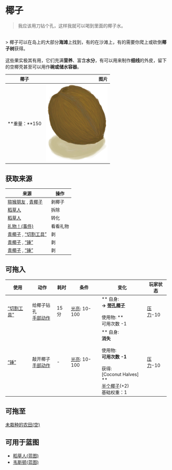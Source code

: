 # 椰子  
> 我应该用刀钻个孔，这样我就可以喝到里面的椰子水。  
<br>  
> 椰子可以在岛上的大部分<b>海滩</b>上找到，有的在沙滩上，有的需要你爬上或砍倒<b>椰子树</b>获得。<br><br>这些果实极其有用，它们充满<b>营养</b>、富含<b>水分</b>，有可以用来制作<b>细线</b>的外皮，留下的空椰壳甚至可以用作<b>碗或储水容器</b>。  
  
  椰子  |   图片   
 ----  |  ----:   
 **重量：**150  |  <img decoding="async" src="Sprite/Coconut.png" href="a.md" style="max-width:300px;max-height:300px;">   
  
## 获取来源  
来源  |  操作  
----  |  ----  
[猕猴朋友](MacaqueFriend.md) , [青椰子](CoconutHusked.md)  |  剥椰子  
[稻草人](Scarecrow.md)  |  拆除  
[稻草人](Scarecrow.md)  |  转化  
[礼物！(事件)](Event_MacaqueFriendGift.md)  |  看看礼物  
[青椰子](CoconutHusked.md) , [“切割工具”](tag_Cutter.md)  |  剥  
[青椰子](CoconutHusked.md) , [“锤”](tag_Axe.md)  |  剥  
[青椰子](CoconutHusked.md) , [“锤”](tag_Hammer.md)  |  剥  
## 可拖入  
使用  |  动作  |  耗时  |  条件  |  变化  |  玩家状态  
----  |  ----  |  ----  |  ----  |  ----  |  ----  
[“切割工具”](tag_Cutter.md)  |  给椰子钻孔<br>[手部动作](HandAction.md)  |  15分  |  [光亮](Light.md): 10-100  |  ** 自身: **<br>→ [带孔椰子](CoconutPerforated.md)<br><br>** 使用物: **<br>可用次数  -1  |  [压力](Stress.md)-10  
[“锤”](tag_Hammer.md)  |  敲开椰子<br>[手部动作](HandAction.md)  |  -  |  [光亮](Light.md): 10-100  |  ** 自身: **<br>消失<br><br>** 使用物: **<br>可用次数  -1<br><br>** 获得: **<br>** [Coconut Halves] **<br>  [半个椰子](CoconutHalf.md)(+2)<br>基础权重：1<br>  |  [压力](Stress.md)-10  
## 可拖至  
[未栽种的农田(空)](CropPlotEmpty.md)  
## 可用于蓝图  
- [稻草人(蓝图)](Bp_Scarecrow.md)  
- [韦斯顿(蓝图)](Bp_Weston.md)  
  
  
